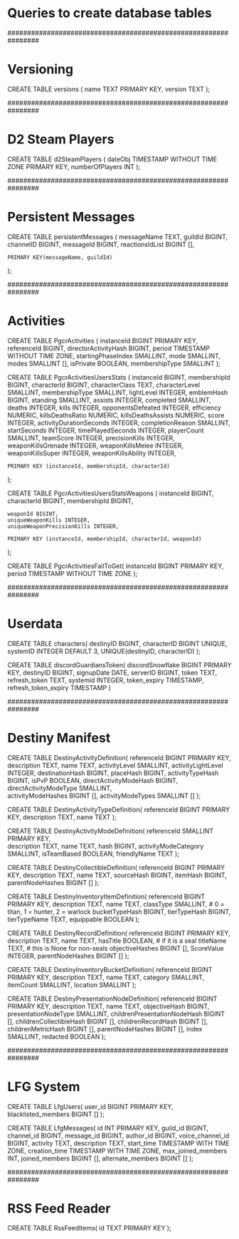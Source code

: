 # Queries to create database tables

################################################################
# Versioning

CREATE TABLE versions (
    name TEXT PRIMARY KEY, 
    version TEXT
);

################################################################
# D2 Steam Players

CREATE TABLE d2SteamPlayers (
    dateObj TIMESTAMP WITHOUT TIME ZONE PRIMARY KEY, 
    numberOfPlayers INT
);

################################################################
# Persistent Messages

CREATE TABLE persistentMessages (
    messageName TEXT, 
    guildId BIGINT, 
    channelID BIGINT, 
    messageId BIGINT, 
    reactionsIdList BIGINT [], 
    
    PRIMARY KEY(messageName, guildId)
);

################################################################
# Activities

CREATE TABLE PgcrActivities (
	instanceId BIGINT PRIMARY KEY, 
	referenceId BIGINT,
	directorActivityHash BIGINT,
	period TIMESTAMP WITHOUT TIME ZONE,
	startingPhaseIndex SMALLINT,
	mode SMALLINT,
	modes SMALLINT [],
	isPrivate BOOLEAN,
	membershipType SMALLINT
);

CREATE TABLE PgcrActivitiesUsersStats (
	instanceId BIGINT,
	membershipId BIGINT,
	characterId BIGINT,
	characterClass TEXT,
	characterLevel SMALLINT,
	membershipType SMALLINT,
	lightLevel INTEGER,
	emblemHash BIGINT,
	standing SMALLINT,
	assists INTEGER,
	completed SMALLINT,
	deaths INTEGER,
	kills INTEGER,
	opponentsDefeated INTEGER,
	efficiency NUMERIC,
	killsDeathsRatio NUMERIC,
	killsDeathsAssists NUMERIC,
	score INTEGER,
	activityDurationSeconds INTEGER,
	completionReason SMALLINT,
	startSeconds INTEGER,
	timePlayedSeconds INTEGER,
	playerCount SMALLINT,
	teamScore INTEGER,
	precisionKills INTEGER,
	weaponKillsGrenade INTEGER,
	weaponKillsMelee INTEGER,
	weaponKillsSuper INTEGER,
	weaponKillsAbility INTEGER,
	
	PRIMARY KEY (instanceId, membershipId, characterId)
);

CREATE TABLE PgcrActivitiesUsersStatsWeapons (
	instanceId BIGINT,
	characterId BIGINT,
	membershipId BIGINT,
	
	weaponId BIGINT,
	uniqueWeaponKills INTEGER,
	uniqueWeaponPrecisionKills INTEGER,

	PRIMARY KEY (instanceId, membershipId, characterId, weaponId)
);

CREATE TABLE PgcrActivitiesFailToGet(
	instanceId BIGINT PRIMARY KEY,
	period TIMESTAMP WITHOUT TIME ZONE
);

################################################################
# Userdata

CREATE TABLE characters(
	destinyID BIGINT,
	characterID BIGINT UNIQUE,
	systemID INTEGER DEFAULT 3,
	UNIQUE(destinyID, characterID)
);


CREATE TABLE discordGuardiansToken(
	discordSnowflake BIGINT PRIMARY KEY,
	destinyID BIGINT,
	signupDate DATE,
	serverID BIGINT,
	token TEXT,
	refresh_token TEXT,
	systemid INTEGER,
	token_expiry TIMESTAMP,
	refresh_token_expiry TIMESTAMP
)

################################################################
# Destiny Manifest

CREATE TABLE DestinyActivityDefinition(
	referenceId BIGINT PRIMARY KEY,
	description TEXT,
	name TEXT,
	activityLevel SMALLINT,
	activityLightLevel INTEGER,
	destinationHash BIGINT,
	placeHash BIGINT,
	activityTypeHash BIGINT,
	isPvP BOOLEAN,
	directActivityModeHash BIGINT,    
	directActivityModeType SMALLINT,  
	activityModeHashes BIGINT [],
	activityModeTypes SMALLINT []
);

CREATE TABLE DestinyActivityTypeDefinition(
	referenceId BIGINT PRIMARY KEY,
	description TEXT,
	name TEXT
);

CREATE TABLE DestinyActivityModeDefinition(
	referenceId SMALLINT PRIMARY KEY,               
	description TEXT,
	name TEXT,
	hash BIGINT,
	activityModeCategory SMALLINT,
	isTeamBased BOOLEAN,
	friendlyName TEXT
);

CREATE TABLE DestinyCollectibleDefinition(
	referenceId BIGINT PRIMARY KEY,
	description TEXT,
	name TEXT,
	sourceHash BIGINT,
	itemHash BIGINT,
	parentNodeHashes BIGINT []
);

CREATE TABLE DestinyInventoryItemDefinition(
	referenceId BIGINT PRIMARY KEY,
	description TEXT,
	name TEXT,
	classType SMALLINT,                         # 0 = titan, 1 = hunter, 2 = warlock
	bucketTypeHash BIGINT,
	tierTypeHash BIGINT,
	tierTypeName TEXT,
	equippable BOOLEAN
);

CREATE TABLE DestinyRecordDefinition(
	referenceId BIGINT PRIMARY KEY,
	description TEXT,
	name TEXT,
	hasTitle BOOLEAN,                           # if it is a seal
	titleName TEXT,                             # this is None for non-seals
	objectiveHashes BIGINT [],
	ScoreValue INTEGER,
	parentNodeHashes BIGINT []
);

CREATE TABLE DestinyInventoryBucketDefinition(
	referenceId BIGINT PRIMARY KEY,
	description TEXT,
	name TEXT,
	category SMALLINT,
	itemCount SMALLINT,
	location SMALLINT
);

CREATE TABLE DestinyPresentationNodeDefinition(
	referenceId BIGINT PRIMARY KEY,
	description TEXT,
	name TEXT,
	objectiveHash BIGINT,
	presentationNodeType SMALLINT,
	childrenPresentationNodeHash BIGINT [],
	childrenCollectibleHash BIGINT [],
	childrenRecordHash BIGINT [],
	childrenMetricHash BIGINT [],
	parentNodeHashes BIGINT [],
	index SMALLINT,
	redacted BOOLEAN
);

################################################################
# LFG System

CREATE TABLE LfgUsers(
	user_id BIGINT PRIMARY KEY,
	blacklisted_members BIGINT []
);

CREATE TABLE LfgMessages(
	id INT PRIMARY KEY,
	guild_id BIGINT,
	channel_id BIGINT,
	message_id BIGINT,
	author_id BIGINT,
	voice_channel_id BIGINT,
	activity TEXT,
	description TEXT,
	start_time TIMESTAMP WITH TIME ZONE,
	creation_time TIMESTAMP WITH TIME ZONE,
	max_joined_members INT,
	joined_members BIGINT [],
	alternate_members BIGINT []
);

################################################################
# RSS Feed Reader

CREATE TABLE RssFeedItems(
	id TEXT PRIMARY KEY
);
